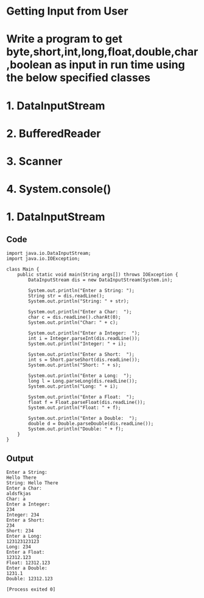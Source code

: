 # Getting Input from User

# Write a program to get byte,short,int,long,float,double,char,boolean as input in run time using the below specified classes
# 1. DataInputStream
# 2. BufferedReader
# 3. Scanner
# 4. System.console()


# 1. DataInputStream

## Code

```
import java.io.DataInputStream;
import java.io.IOException;

class Main {
    public static void main(String args[]) throws IOException {
        DataInputStream dis = new DataInputStream(System.in);
        
        System.out.println("Enter a String: ");
        String str = dis.readLine();
        System.out.println("String: " + str);
        
        System.out.println("Enter a Char:  ");
        char c = dis.readLine().charAt(0);
        System.out.println("Char: " + c);

        System.out.println("Enter a Integer:  ");
        int i = Integer.parseInt(dis.readLine());
        System.out.println("Integer: " + i);

        System.out.println("Enter a Short:  ");
        int s = Short.parseShort(dis.readLine());
        System.out.println("Short: " + s);

        System.out.println("Enter a Long:  ");
        long l = Long.parseLong(dis.readLine());
        System.out.println("Long: " + i);

        System.out.println("Enter a Float:  ");
        float f = Float.parseFloat(dis.readLine());
        System.out.println("Float: " + f);

        System.out.println("Enter a Double:  ");
        double d = Double.parseDouble(dis.readLine());
        System.out.println("Double: " + f);
    }
}
```

## Output

```
Enter a String: 
Hello There
String: Hello There
Enter a Char:  
aldsfkjas
Char: a
Enter a Integer:  
234
Integer: 234
Enter a Short:  
234
Short: 234
Enter a Long:  
123123123123
Long: 234
Enter a Float:  
12312.123
Float: 12312.123
Enter a Double:  
1231.1
Double: 12312.123

[Process exited 0]
```
